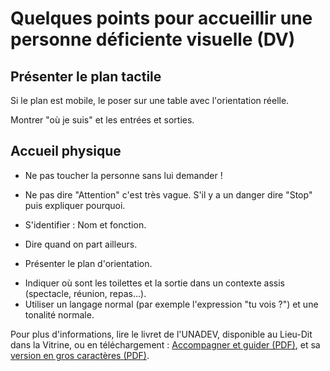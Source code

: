 # Quelques points pour accueillir une personne déficiente visuelle (DV)

## Présenter le plan tactile
Si le plan est mobile, le poser sur une table avec l'orientation réelle.

Montrer "où je suis" et les entrées et sorties.

## Accueil physique

- Ne pas toucher la personne sans lui demander !
- Ne pas dire "Attention" c'est très vague. S'il y a un danger dire "Stop" puis expliquer pourquoi.
- S'identifier : Nom et fonction.

- Dire quand on part ailleurs.
- Présenter le plan d'orientation.
<!-- - Ne pas trop verbaliser sur comment est le trajet (annoncer trop de détails : le nombres de portes, volée d'escaliers) ; donner les informations utiles pour la sécurité, l'autonomie, les interactions sociales. -->
- Indiquer où sont les toilettes et la sortie dans un contexte assis (spectacle, réunion, repas...).
- Utiliser un langage normal (par exemple l'expression "tu vois ?") et une tonalité normale.

Pour plus d'informations, lire le livret de l'UNADEV, disponible au Lieu-Dit dans la Vitrine, ou en téléchargement : [Accompagner et guider (PDF)](https://www.unadev.com/app/uploads/2024/11/plaquette-unadev-savoir-etre-savoir-guider-hd-1.pdf), et sa [version en gros caractères (PDF)](https://www.unadev.com/app/uploads/2024/11/plaquette-unadev-technique-de-guide-gros-caracteres-1.pdf).

